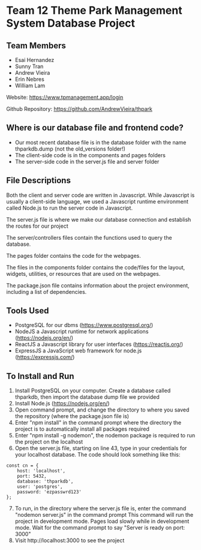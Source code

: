 # Team 12 Theme Park Management System Database Project

## Team Members
- Esai Hernandez
- Sunny Tran
- Andrew Vieira
- Erin Nebres
- William Lam

Website: https://www.tpmanagement.app/login

Github Repository: https://github.com/AndrewVieira/thpark

## Where is our database file and frontend code?
- Our most recent database file is in the database folder with the name thparkdb.dump (not the old_versions folder!)
- The client-side code is in the components and pages folders
- The server-side code in the server.js file and server folder

## File Descriptions
Both the client and server code are written in Javascript. While Javascript is usually a client-side language, we used a Javascript runtime environment called Node.js to run the server code in Javascript.

The server.js file is where we make our database connection and establish the routes for our project

The server/controllers files contain the functions used to query the database.

The pages folder contains the code for the webpages.

The files in the components folder contains the code/files for the layout, widgets, utilities, or resources that are used on the webpages.

The package.json file contains information about the project environment, including a list of dependencies.

## Tools Used
- PostgreSQL for our dbms (https://www.postgresql.org/)
- NodeJS a Javascript runtime for network applications (https://nodejs.org/en/)
- ReactJS a Javascript library for user interfaces (https://reactjs.org/)
- ExpressJS a JavaScript web framework for node.js (https://expressjs.com/)

## To Install and Run
1. Install PostgreSQL on your computer. Create a database called thparkdb, then import the database dump file we provided
2. Install Node.js (https://nodejs.org/en/)
3. Open command prompt, and change the directory to where you saved the repository (where the package.json file is)
4. Enter "npm install" in the command prompt where the directory the project is to automatically install all packages required
5. Enter "npm install -g nodemon", the nodemon package is required to run the project on the localhost
6. Open the server.js file, starting on line 43, type in your credentials for your localhost database.
The code should look something like this:
```
const cn = {
	host: 'localhost',
	port: 5432,
	database: 'thparkdb',
	user: 'postgres',
	password: 'ezpasswrd123'
};
```
7. To run, in the directory where the server.js file is, enter the command "nodemon server.js" in the command prompt
This command will run the project in development mode. Pages load slowly while in development mode. Wait for the command prompt to say "Server is ready on port: 3000"
8. Visit http://localhost:3000 to see the project
